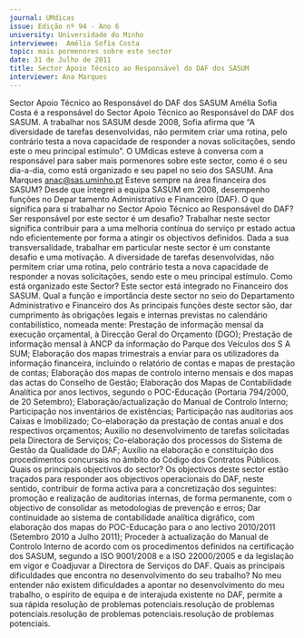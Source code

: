 ```yaml
---
journal: UMdicas
issue: Edição nº 94 - Ano 6
university: Universidade do Minho
interviewee:  Amélia Sofia Costa
topic: mais pormenores sobre este sector
date: 31 de Julho de 2011
title: Sector Apoio Técnico ao Responsável do DAF dos SASUM
interviewer: Ana Marques
---
```



Sector Apoio Técnico ao Responsável do DAF dos SASUM
 Amélia Sofia Costa é a responsável do Sector Apoio Técnico ao
Responsável do DAF dos SASUM. A trabalhar nos SASUM desde
2008, Sofia afirma que “A diversidade de tarefas desenvolvidas,
não permitem criar uma rotina, pelo contrário testa a nova
capacidade de responder a novas solicitações, sendo este o meu
principal estímulo”. O UMdicas esteve à conversa com a
responsável para saber mais pormenores sobre este sector,
como é o seu dia-a-dia, como está organizado e seu papel no seio
dos SASUM.
Ana Marques
anac@sas.uminho.pt
Esteve sempre na área financeira dos
SASUM?
Desde que integrei a equipa SASUM em
2008, desempenho funções no
Depar tamento Administrativo e
Financeiro (DAF).
O que significa para si trabalhar no
Sector Apoio Técnico ao Responsável
do DAF? Ser responsável por este
sector é um desafio?
Trabalhar neste sector significa
contribuir para a uma melhoria contínua
do serviço pr estado actua ndo
eficientemente por forma a atingir os
objectivos definidos.
Dada a sua transversalidade, trabalhar
em particular neste sector é um
constante desafio e uma motivação. A
diversidade de tarefas desenvolvidas,
não permitem criar uma rotina, pelo
contrário testa a nova capacidade de
responder a novas solicitações, sendo
este o meu principal estímulo.
Como está organizado este Sector?
Este sector está integrado no
Financeiro dos SASUM.
Qual a função e importância deste
sector no seio do Departamento
Administrativo e Financeiro dos
As principais funções deste sector são,
dar cumprimento às obrigações legais e
internas previstas no calendário
contabilístico, nomeada mente: 
Prestação de informação mensal da
execução orçamental, à Direcção Geral
do Orçamento (DGO); Prestação de
informação mensal à ANCP da
informação do Parque dos Veículos dos
S A SUM; Elaboração dos mapas
trimestrais a enviar para os utilizadores
da informação financeira, incluindo o
relatório de contas e mapas de
prestação de contas; Elaboração dos
mapas de controlo interno mensais e
dos mapas das actas do Conselho de
Gestão; Elaboração dos Mapas de
Contabilidade Analítica por anos
lectivos, segundo o POC-Educação
(Portaria 794/2000, de 20 Setembro);
Elaboração/actualização do Manual de
Controlo Interno; Participação nos
inventários de existências; Participação
nas auditorias aos Caixas e Imobilizado;
Co-elaboração da prestação de contas
anual e dos respectivos orçamentos;
Auxilio no desenvolvimento de tarefas
solicitadas pela Directora de Serviços;
Co-elaboração dos processos do
Sistema de Gestão da Qualidade do DAF;
Auxílio na elaboração e constituição dos
procedimentos concursais no âmbito
do Código dos Contratos Públicos.
Quais os principais objectivos do
sector?
Os objectivos deste sector estão
traçados para responder aos objectivos
operacionais do DAF, neste sentido,
contribuir de forma activa para a
concretização dos seguintes: promoção
e realização de auditorias internas, de
forma permanente, com o objectivo de
consolidar as metodologias de
prevenção e erros; Dar continuidade ao
sistema de contabilidade analítica
digráfico, com elaboração dos mapas do
POC-Educação para o ano lectivo
2010/2011 (Setembro 2010 a Julho
2011); Proceder à actualização do
Manual de Controlo Interno de acordo
com os procedimentos definidos na
certificação dos SASUM, segundo a ISO
9001/2008 e a ISO 22000/2005 e da
legislação em vigor e Coadjuvar a
Directora de Serviços do DAF.
Quais as principais dificuldades que
encontra no desenvolvimento do seu
trabalho?
No meu entender não existem
dificuldades a apontar no
desenvolvimento do meu trabalho, o
espírito de equipa e de interajuda
existente no DAF, permite a sua rápida
resolução de problemas potenciais.resolução de problemas potenciais.resolução de problemas potenciais.resolução de problemas potenciais.